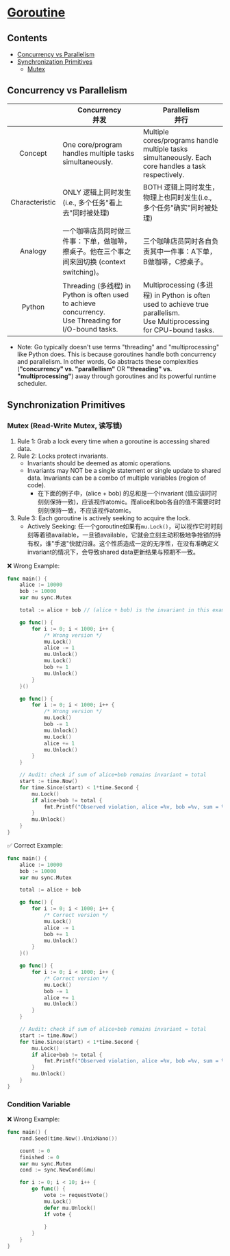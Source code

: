 # [Goroutine](https://github.com/szhou12/leetcode-go/blob/main/go_review/README.md)

## Contents
* [Concurrency vs Parallelism](#concurrency-vs-parallelism)
* [Synchronization Primitives](#synchronization-primitives)
    * [Mutex](#mutex-read-write-mutex-读写锁)

## Concurrency vs Parallelism
|| Concurrency <br>并发 | Parallelism <br>并行 |
| :-: | - | - |
|Concept|One core/program handles multiple tasks simultaneously.|Multiple cores/programs handle multiple tasks simultaneously. Each core handles a task respectively.|
|Characteristic|ONLY 逻辑上同时发生 (i.e., 多个任务"看上去"同时被处理)|BOTH 逻辑上同时发生，物理上也同时发生(i.e., 多个任务"确实"同时被处理)|
|Analogy|一个咖啡店员同时做三件事：下单，做咖啡，擦桌子。他在三个事之间来回切换 (context switching)。|三个咖啡店员同时各自负责其中一件事：A下单，B做咖啡，C擦桌子。|
|Python|Threading (多线程) in Python is often used to achieve concurrency.<br>Use Threading for I/O-bound tasks.|Multiprocessing (多进程) in Python is often used to achieve true parallelism.<br>Use Multiprocessing for CPU-bound tasks.|
* Note: Go typically doesn't use terms "threading" and "multiprocessing" like Python does. This is because goroutines handle both concurrency and parallelism. In other words, Go abstracts these complexities (**"concurrency" vs. "parallellism"** OR **"threading" vs. "multiprocessing"**) away through goroutines and its powerful runtime scheduler. 

## Synchronization Primitives
### Mutex (Read-Write Mutex, 读写锁)
1. Rule 1: Grab a lock every time when a goroutine is accessing shared data.
2. Rule 2: Locks protect invariants. 
    - Invariants should be deemed as atomic operations.
    - Invariants may NOT be a single statement or single update to shared data. Invariants can be a combo of multiple variables (region of code).
        - 在下面的例子中，(alice + bob) 的总和是一个invariant (值应该时时刻刻保持一致)，应该视作atomic。而alice和bob各自的值不需要时时刻刻保持一致，不应该视作atomic。
3. Rule 3: Each goroutine is actively seeking to acquire the lock.
    - Actively Seeking: 任一个goroutine如果有`mu.Lock()`，可以视作它时时刻刻等着锁available，一旦锁available，它就会立刻主动积极地争抢锁的持有权，谁"手速"快就归谁。这个性质造成一定的无序性，在没有准确定义invariant的情况下，会导致shared data更新结果与预期不一致。

:x: Wrong Example:
```go
func main() {
    alice := 10000
    bob := 10000
    var mu sync.Mutex

    total := alice + bob // (alice + bob) is the invariant in this example

    go func() {
        for i := 0; i < 1000; i++ {
            /* Wrong version */
            mu.Lock()
            alice -= 1
            mu.Unlock()
            mu.Lock()
            bob += 1
            mu.Unlock()
        }
    }()

    go func() {
        for i := 0; i < 1000; i++ {
            /* Wrong version */
            mu.Lock()
            bob -= 1
            mu.Unlock()
            mu.Lock()
            alice += 1
            mu.Unlock()
        }
    }

    // Audit: check if sum of alice+bob remains invariant = total
    start := time.Now()
    for time.Since(start) < 1*time.Second {
        mu.Lock()
        if alice+bob != total {
            fmt.Printf("Observed violation, alice =%v, bob =%v, sum = %v\n", alice, bob, alice+bob)
        }
        mu.Unlock()
    }
}
```
:white_check_mark: Correct Example:
```go
func main() {
    alice := 10000
    bob := 10000
    var mu sync.Mutex

    total := alice + bob

    go func() {
        for i := 0; i < 1000; i++ {
            /* Correct version */
            mu.Lock()
            alice -= 1
            bob += 1
            mu.Unlock()
        }
    }()

    go func() {
        for i := 0; i < 1000; i++ {
            /* Correct version */
            mu.Lock()
            bob -= 1
            alice += 1
            mu.Unlock()
        }
    }

    // Audit: check if sum of alice+bob remains invariant = total
    start := time.Now()
    for time.Since(start) < 1*time.Second {
        mu.Lock()
        if alice+bob != total {
            fmt.Printf("Observed violation, alice =%v, bob =%v, sum = %v\n", alice, bob, alice+bob)
        }
        mu.Unlock()
    }
}
```

### Condition Variable
:x: Wrong Example:
```go
func main() {
    rand.Seed(time.Now().UnixNano())

    count := 0
    finished := 0
    var mu sync.Mutex
    cond := sync.NewCond(&mu)

    for i := 0; i < 10; i++ {
        go func() {
            vote := requestVote()
            mu.Lock()
            defer mu.Unlock()
            if vote {
                
            }
        }
    }
}
```